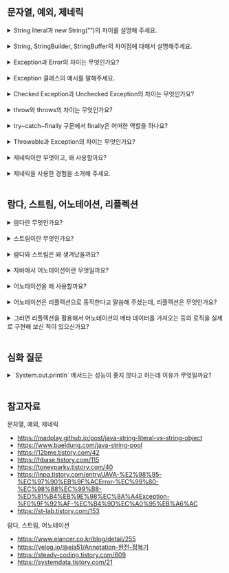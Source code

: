 ## 문자열, 예외, 제네릭

<details>
<summary>String literal과 new String(””)의 차이를 설명해 주세요.</summary>

- **String literal**
  - String Pool에 내용이 같은 문자열이 있으면, 해당 문자열에 대한 참조 반환 (추가적인 메모리 할당 없이)
  - 내용이 같은 문자열이 없을 때만, 새로운 String 객체 생성하여 String Pool에 저장 
  - Java String Pool: JVM에 의해 String 객체가 저장되는 특별한 메모리 영역 
- **new String("")**
  - 항상 Heap 메모리 영역에 새로운 String 객체 생성하여 참조 값 반환 

일반적으로, **문자열 리터럴을 사용하는 게 메모리를 더 절약**할 수 있는 방법이다.

```java
String first = "leeeha"; 
String second = "leeeha"; 
String third = new String("leeeha");
String fourth = new String("leeeha"); 

System.out.println(first == second); // true 
System.out.println(third == fourth); // false
System.out.println(first == third); // false

String constantString = "interned leeeha";
String newString = new String("interned leeeha");
System.out.println(constantString == newString); // false

String internedString = newString.intern(); // String Pool에서 내용이 같은 문자열 검색 
System.out.println(constantString == internedString); // true
```

<img width="500" src="https://github.com/user-attachments/assets/33678da2-fb8c-471e-8f39-0f161c55c1bd">

<img width="500" src="https://github.com/user-attachments/assets/3bcfa433-1cdd-4591-a800-334935b8999b">

</details>
<br>

<details>
<summary>String, StringBuilder, StringBuffer의 차이점에 대해서 설명해주세요.</summary>

String은 메모리에 한번 할당되면 값이 변하지 않는 **불변 객체**여서 동기화를 신경쓰지 않아도 된다. 

문자열을 변경하고 싶을 때는 새 String 객체를 생성하고, 참조 값을 바꾸는 방식으로 동작한다. (기존의 문자열 객체는 GC가 수거해간다.)

따라서, 문자열이 변경될 때마다 메모리의 할당 및 해제가 반복되어서 **성능이 좋지 않다.** 

반면에, **StringBuilder는 초기화 된 값보다 더 크게 일정한 버퍼 공간을 사용한다.** 

**문자열의 변경이 자주 일어날 때**, 추가 메모리 공간을 할당하지 않고 기존의 버퍼 공간을 활용할 수 있어서 **메모리 효율적**이다. 

```kotlin 
fun main() {
    val s = java.lang.StringBuilder("Hello")
    s[2] = 'x' // 요소의 변경이 가능해짐.
    println(s) // Hexlo 
}
```

단, 문자열을 변경할 때 버퍼 공간의 문자를 일종의 포인터로 가리키는 원리여서, 기존의 **String보다 처리 속도가 느린 편**이다. 

<img width="400" src="https://velog.velcdn.com/images/jxlhe46/post/8ecbc62a-e51f-484b-b6b3-a2cc77d2c3cc/image.png"/>

**단어를 변경하지 않을 때는 StringBuilder의 버퍼 공간으로 인해, 불필요하게 메모리를 낭비할 수도 있다.**

**StringBuffer**는 각 메서드에 **synchronized** 키워드가 붙어있어서 **동시성 제어**가 가능하다. 

따라서, **멀티 스레드 환경에서 thread-safe 하게** 문자열 연산 작업을 수행하려면, StringBuilder 대신에 StringBuffer를 사용해야 한다. 

단, StringBuffer는 동기화 처리로 성능이 낮아질 수 있으므로, 싱글 스레드 환경에서는 StringBuilder를 사용하는 게 더 좋다. 

</details>
<br>

<details>
<summary>Exception과 Error의 차이는 무엇인가요?</summary>

- 오류(Error): 시스템 종료와 같이 개발자가 수습할 수 없는 심각한 문제. 개발자가 미리 예측하여 방지할 수 없다. 
- 예외(Exception): 개발자의 프로그램 구현 로직이나 사용자 입력에 의해 발생하는 문제. 개발자가 미리 예측하여 방지할 수 있으므로, 예외 처리가 중요하다. 

</details>
<br>

<details>
<summary>Exception 클래스의 예시를 말해주세요.</summary>

- IOException
- FileNotFoundException
- NullPointerException 
- IllegalArgumentException
- IllegalStateException
- IndexOutOfBoundException 
- ClassCastException 
- ArithmeticException

</details>
<br>

<details>
<summary>Checked Exception과 Unchecked Exception의 차이는 무엇인가요?</summary>

- **Checked Exception**
  - Compile Exception이라고도 하며, Exception을 바로 상속 받는다.
  - 컴파일 타임에 예외를 catch 하는지 정적으로 검사한다.
  - 예외 처리를 따로 하지 않으면 컴파일 자체가 불가능하다. 
- **Unchecked Exception**
  - RuntimeException을 상속 받는다. 
  - 컴파일 타임에 예외의 발생 여부를 판단할 수 없다. 
  - 컴파일 타임에 명시적인 예외 처리를 강제하지 않는다. 

<img width="600" src="https://github.com/user-attachments/assets/8eb03534-ee04-4cad-8dd3-9ea283e02370"/>

</details>
<br>

<details>
<summary>throw와 throws의 차이는 무엇인가요?</summary>

- throw: 개발자가 의도적으로 예외를 발생시키고 싶을 때 사용
- throws: 현재 메서드에서 발생한 예외에 대한 처리를, 호출자 메서드한테 위임하고 싶을 때 사용 

```java
public class File {
    public File(String pathname) {
        if (pathname == null) {
            throw new NullPointerException();
        }
        this.path = fs.normalize(pathname);
        this.prefixLength = fs.prefixLength(this.path);
    }
}
```

```java
public class FileOutputStream {
    public FileOutputStream(String name) throws FileNotFoundException {
        this(name != null ? new File(name) : null, false);
    }
}
```

</details>
<br>

<details>
<summary>try~catch~finally 구문에서 finally은 어떠한 역할을 하나요?</summary>

예외가 발생하든 안하든 항상 실행되어야 하는 블록이다. close() 같은 메서드로 리소스를 해제하는 동작이 대표적이다. 

</details>
<br>

<details>
<summary>Throwable과 Exception의 차이는 무엇인가요?</summary>

- Throwable: Error, Exception에 대한 정보를 담고 있는 클래스. printStackTrace(), getMessage() 같은 디버깅에 유용한 메서드 제공 
- Exception: Throwable을 상속 받는 하위 클래스. Error와 달리, 개발자가 미리 예측하여 방지할 수 있음. 

</details>
<br>

<details>
<summary>제네릭이란 무엇이고, 왜 사용할까요?</summary>

제네릭(generic)이란, **하나의 값이 여러 데이터 타입을 가질 수 있도록 하는 방법**이다. 

대표적으로 ArrayList에 String, Integer 같은 타입을 지정하는 아래 코드도 제네릭을 이용한 것이다.

```java
ArrayList<Integer> list1 = new ArrayList<>();
ArrayList<String> list2 = new ArrayList<>();
```

이처럼 제네릭은 **클래스 내부에서 타입을 지정하지 않고, 외부에서 사용자에 의해 지정된다.** 

데이터의 특정(specific) 타입을 미리 지정하지 않고, 필요에 따라 외부에서 지정하는 일반화(generic) 된 타입이라고 이해할 수 있다. 

제네릭의 장점은 다음과 같다. 

- 비슷한 기능을 하는 클래스, 인터페이스, 메서드 **코드의 재사용**이 가능해진다. 
- 제네릭에서 지정한 범위에 맞지 않는 데이터 타입이 들어오면, **컴파일 단계에서 에러가 발생**한다. 
- 클래스 외부에서 타입을 지정할 때, 따로 타입 체크 및 변환 과정을 거치지 않아도 돼서 **관리하기 편하다.** 

</details>
<br>

<details>
<summary>제네릭을 사용한 경험을 소개해 주세요.</summary>

```kotlin 
sealed interface UiState<out T> { 
    object Empty : UiState<Nothing>

    object Loading : UiState<Nothing>

    data class Success<T>(
        val data: T
    ) : UiState<T>

    data class Failure(
        val msg: String
    ) : UiState<Nothing>
}
```

```kotlin 
private inline fun <reified T : Activity> navigateTo() {
    Intent(this@LoginActivity, T::class.java).apply {
        flags = Intent.FLAG_ACTIVITY_CLEAR_TASK or Intent.FLAG_ACTIVITY_NEW_TASK
        startActivity(this)
    }
}
```

</details>
<br>

## 람다, 스트림, 어노테이션, 리플렉션

<details>
<summary>람다란 무엇인가요?</summary>

람다식은 **익명 함수의 한 형태**로, **이름 없이 사용할 수 있는 식**을 의미한다. (Java 8 버전부터 제공)

람다식은 **일급 객체**로서, 마치 변수처럼 **함수의 매개변수나 리턴값으로 사용**될 수 있다. 

일급 객체를 서로 주고 받을 수 있는 함수를 **고차함수**라고 부른다. 

</details>
<br>

<details>
<summary>스트림이란 무엇인가요?</summary>

**일련의 데이터 흐름을 표준화 된 방법으로 처리**할 수 있도록 지원하는 클래스의 집합 (Java 8 버전부터 제공)

</details>
<br>

<details>
<summary>람다와 스트림은 왜 생겨났을까요?</summary>

- **코드의 가독성, 유지보수성 증가**
  - 기존에는 반복문, 조건문으로 어떻게 할지 일일이 명령했다면, 스트림은 무엇을 할지 **선언**만 하면 된다. (HOW -> WHAT) 
  - filter, map, sort, forEach 같은 연산자를 **체이닝** 해서 간결하게 코드를 작성할 수 있다. 
- **병렬처리 지원** 
  - 데이터의 흐름을 나눠서 **멀티 스레드로 병렬 처리**하고, 그 결과를 다시 합치는 연산을 통해 **대량의 데이터를 효율적으로 처리**할 수 있다. 

</details>
<br>

<details>
<summary>자바에서 어노테이션이란 무엇일까요?</summary>

자바 소스코드에 추가할 수 있는 **일종의 메타 데이터**로, 컴파일 타임 및 런타임에 어떻게 해석하는지에 따라 생산성에 많은 영향을 끼치기도 한다. 일반적으로 클래스, 인터페이스, 메서드, 변수, 매개변수 등에 사용된다. 

</details>
<br>

<details>
<summary>어노테이션을 왜 사용할까요?</summary>

- **컴파일 타임 검증**: javac 컴파일러에 포함된 어노테이션 프로세서는, 어노테이션을 기반으로 프로그램 소스코드의 오류를 검사한다. 
- **코드 생성**: 비슷한 형태로 반복되는 보일러 플레이트 코드를 자동으로 생성해준다.  
- **리플렉션**: 리플렉션을 통해 런타임에 특정 클래스나 메서드의 어노테이션 정보를 조회하고 그에 따른 동작을 수행할 수 있다. 

어노테이션 종류는 다음과 같이 구분할 수 있다. 

- **Built-in annotation**
  - 자바에 기본적으로 내장된 어노테이션
  - @Override, @Deprecated, @SupressWarning, @NonNull, @FuntionalInterface 
- **Meta annotation**
  - 다른 어노테이션을 정의하기 위해 사용되는 어노테이션 
  - @Target: 어노테이션 적용 가능한 대상을 지정한다. ex) METHOD, PARAMETER, PACKAGE 등 
  - @Retention: 어노테이션의 유지 기간을 지정한다. (SOURCE, CLASS, RUNTIME)
  - @Documented: 어노테이션 정보가 javadoc으로 작성한 문서에 포함되도록 한다. 
  - @Inherited: 어노테이션을 자식 클래스에 상속한다. 
  - @Native: 네이티브 메서드로 참조되는 상수 필드에 붙인다. 
- **Custom annotation**
  - 개발자가 특정 기능을 위해 직접 정의한 어노테이션 
- **어노테이션이 저장하는 Element 개수**에 따라 Marker(0개), Single-value(1개), Full annotation(2개 이상)으로도 구분 가능 

</details>
<br>

<details>
<summary>어노테이션은 리플렉션으로 동작한다고 말씀해 주셨는데, 리플렉션은 무엇인가요?</summary>

**정의** 

런타임에 클래스 인스턴스를 생성하고, 접근 제어자와 상관없이 필드와 메서드에 동적으로 접근할 수 있게 해주는 API

**사용하는 이유** 

규모가 작은 프로젝트에서는 컴파일 단계에서도 프로그램에 사용될 객체와 그들의 의존 관계를 모두 파악할 수 있다. 

그러나, 프레임워크 같이 큰 규모의 개발 단계에서는 수많은 객체와 그들의 의존 관계를 파악하기 어렵다. 

이때 리플렉션을 사용하면 동적으로 클래스 인스턴스를 만들어서 의존 관계를 맺고, 필요한 메서드나 필드에 접근할 수 있다. 

**단점** 

- 캡슐화를 저해한다. 
- 런타임에 인스턴스를 생성하므로, 컴파일 타임에 해당 타입을 체크할 수 없다. 
- 런타임에 인스턴스를 생성하므로, 구체적인 동작 흐름을 파악하기 어렵다. 
- 단순히 필드 및 메서드에 접근할 때보다 성능이 느리다. 

</details>
<br>

<details>
<summary>그러면 리플렉션을 활용해서 어노테이션의 메타 데이터를 가져오는 등의 로직을 실제로 구현해 보신 적이 있으신가요?</summary>



</details>
<br>

## 심화 질문

<details>
<summary>`System.out.println` 메서드는 성능이 좋지 않다고 하는데 이유가 무엇일까요?</summary>

- **동기화로 인한 성능 저하** 
  - println 메서드는 내부적으로 synchronized 블록으로 동기화 되어 있다. 
  - 즉, println 메서드의 실행이 끝날 때까지 프로그램이 대기하면서 성능이 저하될 수 있다. (블로킹 I/O)
- **로그 레벨 지정 불가**
  - 로그 레벨을 지정할 수 없으므로, 프로덕션 버전에서도 불필요한 디버깅 정보가 출력되어 시스템의 보안과 성능에 악영향을 줄 수 있다. 
- **유지보수성 저하** 
  - 출력 메시지가 하드코딩 되어 있으면, 나중에 메시지를 수정하기 번거롭다. 

</details>
<br>

## 참고자료 

문자열, 예외, 제네릭 

- https://madplay.github.io/post/java-string-literal-vs-string-object
- https://www.baeldung.com/java-string-pool
- https://12bme.tistory.com/42
- https://hbase.tistory.com/115
- https://toneyparky.tistory.com/40
- https://inpa.tistory.com/entry/JAVA-%E2%98%95-%EC%97%90%EB%9F%ACError-%EC%99%80-%EC%98%88%EC%99%B8-%ED%81%B4%EB%9E%98%EC%8A%A4Exception-%F0%9F%92%AF-%EC%B4%9D%EC%A0%95%EB%A6%AC
- https://st-lab.tistory.com/153

람다, 스트림, 어노테이션

- https://www.elancer.co.kr/blog/detail/255
- https://velog.io/@eia51/Annotation-완전-정복기
- https://steady-coding.tistory.com/609
- https://systemdata.tistory.com/21